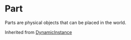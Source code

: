 # Part

Parts are physical objects that can be placed in the world.

Inherited from [DynamicInstance](../DynamicInstance)

